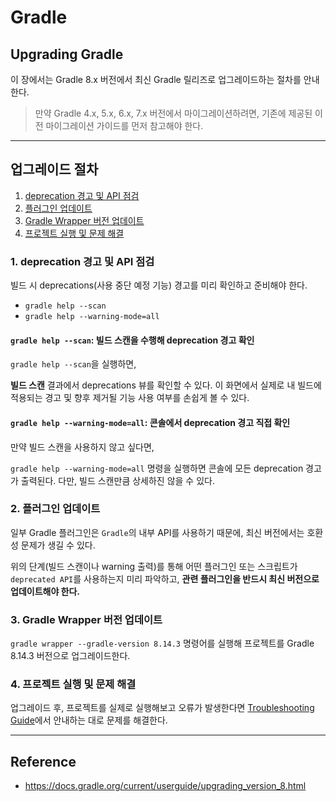 # Gradle
## Upgrading Gradle

이 장에서는 Gradle 8.x 버전에서 최신 Gradle 릴리즈로 업그레이드하는 절차를 안내한다.

> 만약 Gradle 4.x, 5.x, 6.x, 7.x 버전에서 마이그레이션하려면, 기존에 제공된 이전 마이그레이션 가이드를 먼저 참고해야 한다.

---

## 업그레이드 절차

1. [deprecation 경고 및 API 점검](#1-deprecation-경고-및-api-점검)
2. [플러그인 업데이트](#2-플러그인-업데이트)
3. [Gradle Wrapper 버전 업데이트](#3-gradle-wrapper-버전-업데이트)
4. [프로젝트 실행 및 문제 해결](#4-프로젝트-실행-및-문제-해결)

### 1. deprecation 경고 및 API 점검

빌드 시 deprecations(사용 중단 예정 기능) 경고를 미리 확인하고 준비해야 한다.

- `gradle help --scan`
- `gradle help --warning-mode=all`

#### `gradle help --scan`: 빌드 스캔을 수행해 deprecation 경고 확인

`gradle help --scan`을 실행하면,

**빌드 스캔** 결과에서 deprecations 뷰를 확인할 수 있다. 이 화면에서 실제로 내 빌드에 적용되는 경고 및 향후 제거될 기능 사용 여부를 손쉽게 볼 수 있다.

#### `gradle help --warning-mode=all`: 콘솔에서 deprecation 경고 직접 확인

만약 빌드 스캔을 사용하지 않고 싶다면, 

`gradle help --warning-mode=all` 명령을 실행하면 콘솔에 모든 deprecation 경고가 출력된다. 다만, 빌드 스캔만큼 상세하진 않을 수 있다.

### 2. 플러그인 업데이트

일부 Gradle 플러그인은 `Gradle`의 내부 API를 사용하기 때문에, 최신 버전에서는 호환성 문제가 생길 수 있다.

위의 단계(빌드 스캔이나 warning 출력)를 통해 어떤 플러그인 또는 스크립트가 `deprecated API`를 사용하는지 미리 파악하고, **관련 플러그인을 반드시 최신 버전으로 업데이트해야 한다.**

### 3. Gradle Wrapper 버전 업데이트

`gradle wrapper --gradle-version 8.14.3` 명령어를 실행해 프로젝트를 Gradle 8.14.3 버전으로 업그레이드한다.

### 4. 프로젝트 실행 및 문제 해결

업그레이드 후, 프로젝트를 실제로 실행해보고 오류가 발생한다면 [Troubleshooting Guide](https://docs.gradle.org/current/userguide/userguide.html#troubleshooting)에서 안내하는 대로 문제를 해결한다.

---

## Reference

- https://docs.gradle.org/current/userguide/upgrading_version_8.html
